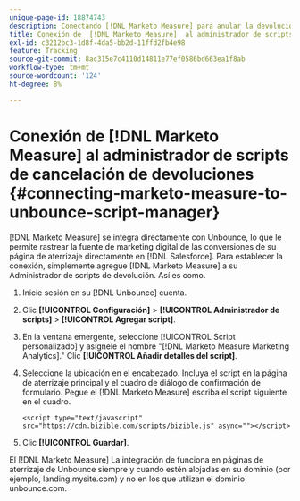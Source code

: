 ```yaml
---
unique-page-id: 18874743
description: Conectando [!DNL Marketo Measure] para anular la devolución del Administrador de scripts - [!DNL Marketo Measure] - Documentación del producto
title: Conexión de  [!DNL Marketo Measure]  al administrador de scripts de cancelación de devoluciones
exl-id: c3212bc3-1d8f-4da5-bb2d-11ffd2fb4e98
feature: Tracking
source-git-commit: 8ac315e7c4110d14811e77ef0586bd663ea1f8ab
workflow-type: tm+mt
source-wordcount: '124'
ht-degree: 8%

---
```


# Conexión de [!DNL Marketo Measure] al administrador de scripts de cancelación de devoluciones {#connecting-marketo-measure-to-unbounce-script-manager}

[!DNL Marketo Measure] se integra directamente con Unbounce, lo que le permite rastrear la fuente de marketing digital de las conversiones de su página de aterrizaje directamente en [!DNL Salesforce]. Para establecer la conexión, simplemente agregue [!DNL Marketo Measure] a su Administrador de scripts de devolución. Así es como.

1. Inicie sesión en su [!DNL Unbounce] cuenta.
1. Clic **[!UICONTROL Configuración]** > **[!UICONTROL Administrador de scripts]** > **[!UICONTROL Agregar script]**.
1. En la ventana emergente, seleccione [!UICONTROL Script personalizado] y asígnele el nombre &quot;[!DNL Marketo Measure Marketing Analytics].&quot; Clic **[!UICONTROL Añadir detalles del script]**.
1. Seleccione la ubicación en el encabezado. Incluya el script en la página de aterrizaje principal y el cuadro de diálogo de confirmación de formulario. Pegue el [!DNL Marketo Measure] escriba el script siguiente en el cuadro.

   `<script type="text/javascript" src="https://cdn.bizible.com/scripts/bizible.js" async=""></script>`

1. Clic **[!UICONTROL Guardar]**.

El [!DNL Marketo Measure] La integración de funciona en páginas de aterrizaje de Unbounce siempre y cuando estén alojadas en su dominio (por ejemplo, landing.mysite.com) y no en los que utilizan el dominio unbounce.com.
